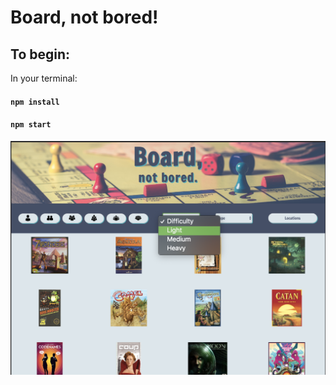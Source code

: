 # Board, not bored!

## To begin:
In your terminal:
#### `npm install`
#### `npm start`



![BoardGameApp](screenshot.png)

